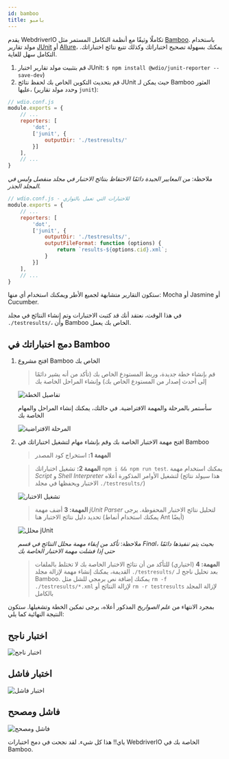 ```yaml
---
id: bamboo
title: بامبو
---
```


يقدم WebdriverIO تكاملًا وثيقًا مع أنظمة التكامل المستمر مثل [Bamboo](https://www.atlassian.com/software/bamboo). باستخدام مولد تقارير [JUnit](https://webdriver.io/docs/junit-reporter.html) أو [Allure](https://webdriver.io/docs/allure-reporter.html)، يمكنك بسهولة تصحيح اختباراتك وكذلك تتبع نتائج اختباراتك. التكامل سهل للغاية.

1. قم بتثبيت مولد تقارير اختبار JUnit: `$ npm install @wdio/junit-reporter --save-dev`)
1. قم بتحديث التكوين الخاص بك لحفظ نتائج JUnit حيث يمكن لـ Bamboo العثور عليها، (وحدد مولد تقارير `junit`):

```js
// wdio.conf.js
module.exports = {
    // ...
    reporters: [
        'dot',
        ['junit', {
            outputDir: './testresults/'
        }]
    ],
    // ...
}
```
ملاحظة: *من المعايير الجيدة دائمًا الاحتفاظ بنتائج الاختبار في مجلد منفصل وليس في المجلد الجذر.*

```js
// wdio.conf.js - للاختبارات التي تعمل بالتوازي
module.exports = {
    // ...
    reporters: [
        'dot',
        ['junit', {
            outputDir: './testresults/',
            outputFileFormat: function (options) {
                return `results-${options.cid}.xml`;
            }
        }]
    ],
    // ...
}
```

ستكون التقارير متشابهة لجميع الأطر ويمكنك استخدام أي منها: Mocha أو Jasmine أو Cucumber.

في هذا الوقت، نعتقد أنك قد كتبت الاختبارات وتم إنشاء النتائج في مجلد ```./testresults/```، وأن Bamboo الخاص بك يعمل.

## دمج اختباراتك في Bamboo

1. افتح مشروع Bamboo الخاص بك
    > قم بإنشاء خطة جديدة، وربط المستودع الخاص بك (تأكد من أنه يشير دائمًا إلى أحدث إصدار من المستودع الخاص بك) وإنشاء المراحل الخاصة بك

    ![تفاصيل الخطة](/img/bamboo/plancreation.png "تفاصيل الخطة")

    سأستمر بالمرحلة والمهمة الافتراضية. في حالتك، يمكنك إنشاء المراحل والمهام الخاصة بك

    ![المرحلة الافتراضية](/img/bamboo/defaultstage.png "المرحلة الافتراضية")
2. افتح مهمة الاختبار الخاصة بك وقم بإنشاء مهام لتشغيل اختباراتك في Bamboo
    >**المهمة 1:** استخراج كود المصدر

    >**المهمة 2:** تشغيل اختباراتك ```npm i && npm run test```. يمكنك استخدام مهمة *Script* و *Shell Interpreter* لتشغيل الأوامر المذكورة أعلاه (هذا سيولد نتائج الاختبار ويحفظها في مجلد ```./testresults/```)

    ![تشغيل الاختبار](/img/bamboo/testrun.png "تشغيل الاختبار")

    >**المهمة: 3** أضف مهمة *jUnit Parser* لتحليل نتائج الاختبار المحفوظة. يرجى تحديد دليل نتائج الاختبار هنا (يمكنك استخدام أنماط Ant أيضًا)

    ![محلل jUnit](/img/bamboo/junitparser.png "محلل jUnit")

    ملاحظة: *تأكد من إبقاء مهمة محلل النتائج في قسم *Final*، بحيث يتم تنفيذها دائمًا حتى إذا فشلت مهمة الاختبار الخاصة بك*

    >**المهمة: 4** (اختياري) للتأكد من أن نتائج الاختبار الخاصة بك لا تختلط بالملفات القديمة، يمكنك إنشاء مهمة لإزالة مجلد ```./testresults/``` بعد تحليل ناجح لـ Bamboo. يمكنك إضافة نص برمجي للشل مثل ```rm -f ./testresults/*.xml``` لإزالة النتائج أو ```rm -r testresults``` لإزالة المجلد بالكامل

بمجرد الانتهاء من *علم الصواريخ* المذكور أعلاه، يرجى تمكين الخطة وتشغيلها. ستكون النتيجة النهائية كما يلي:

## اختبار ناجح

![اختبار ناجح](/img/bamboo/successfulltest.png "اختبار ناجح")

## اختبار فاشل

![اختبار فاشل](/img/bamboo/failedtest.png "اختبار فاشل")

## فاشل ومصحح

![فاشل ومصحح](/img/bamboo/failedandfixed.png "فاشل ومصحح")

ياي!! هذا كل شيء. لقد نجحت في دمج اختبارات WebdriverIO الخاصة بك في Bamboo.